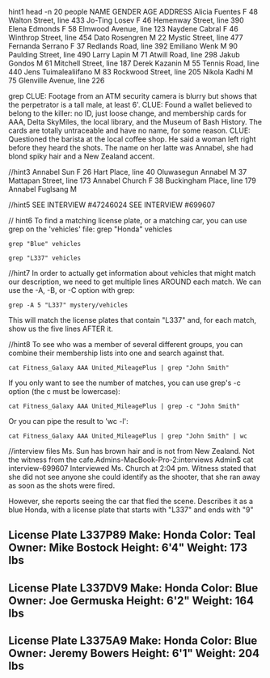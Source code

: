 hint1
head -n 20 people
NAME	GENDER	AGE	ADDRESS
Alicia Fuentes	F	48	Walton Street, line 433
Jo-Ting Losev	F	46	Hemenway Street, line 390
Elena Edmonds	F	58	Elmwood Avenue, line 123
Naydene Cabral	F	46	Winthrop Street, line 454
Dato Rosengren	M	22	Mystic Street, line 477
Fernanda Serrano	F	37	Redlands Road, line 392
Emiliano Wenk	M	90	Paulding Street, line 490
Larry Lapin	M	71	Atwill Road, line 298
Jakub Gondos	M	61	Mitchell Street, line 187
Derek Kazanin	M	55	Tennis Road, line 440
Jens Tuimalealiifano	M	83	Rockwood Street, line 205
Nikola Kadhi	M	75	Glenville Avenue, line 226

grep
CLUE: Footage from an ATM security camera is blurry but shows that the perpetrator is a tall male, at least 6'.
CLUE: Found a wallet believed to belong to the killer: no ID, just loose change, and membership cards for AAA, Delta SkyMiles, the local library, and the Museum of Bash History. The cards are totally untraceable and have no name, for some reason.
CLUE: Questioned the barista at the local coffee shop. He said a woman left right before they heard the shots. The name on her latte was Annabel, she had blond spiky hair and a New Zealand accent.

//hint3
Annabel Sun	F	26	Hart Place, line 40
Oluwasegun Annabel	M	37	Mattapan Street, line 173
Annabel Church	F	38	Buckingham Place, line 179
Annabel Fuglsang	M

//hint5
SEE INTERVIEW #47246024
SEE INTERVIEW #699607

// hint6
To find a matching license plate, or a matching car, you can use grep on the 'vehicles' file:
grep "Honda" vehicles

	grep "Blue" vehicles

	grep "L337" vehicles

  //hint7
  In order to actually get information about vehicles that might match our description,
we need to get multiple lines AROUND each match.  We can use the -A, -B, or -C option with grep:

	grep -A 5 "L337" mystery/vehicles

This will match the license plates that contain "L337" and, for each match, show us the five lines AFTER it.

//hint8
To see who was a member of several different groups, you can combine their membership lists into one and search against that.

	cat Fitness_Galaxy AAA United_MileagePlus | grep "John Smith"

If you only want to see the number of matches, you can use grep's -c option (the c must be lowercase):

	cat Fitness_Galaxy AAA United_MileagePlus | grep -c "John Smith"

Or you can pipe the result to 'wc -l':

	cat Fitness_Galaxy AAA United_MileagePlus | grep "John Smith" | wc

  //interview files
  Ms. Sun has brown hair and is not from New Zealand.  Not the witness from the cafe.Admins-MacBook-Pro-2:interviews Admin$ cat interview-699607
Interviewed Ms. Church at 2:04 pm.  Witness stated that she did not see anyone she could identify as the shooter, that she ran away as soon as the shots were fired.

However, she reports seeing the car that fled the scene.  Describes it as a blue Honda, with a license plate that starts with "L337" and ends with "9"


License Plate L337P89
Make: Honda
Color: Teal
Owner: Mike Bostock
Height: 6'4"
Weight: 173 lbs
-

License Plate L337DV9
Make: Honda
Color: Blue
Owner: Joe Germuska
Height: 6'2"
Weight: 164 lbs
-
License Plate L3375A9
Make: Honda
Color: Blue
Owner: Jeremy Bowers
Height: 6'1"
Weight: 204 lbs
-
